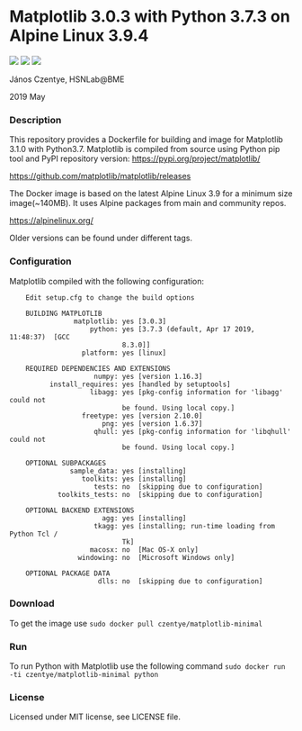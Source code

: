 # Matplotlib 3.0.3 with Python 3.7.3 on Alpine Linux 3.9.4

[![](https://img.shields.io/docker/build/czentye/matplotlib-minimal.svg?style=popout)](https://hub.docker.com/r/czentye/matplotlib-minimal)
[![](https://img.shields.io/docker/pulls/czentye/matplotlib-minimal.svg?style=popout)](https://hub.docker.com/r/czentye/matplotlib-minimal)
[![](https://img.shields.io/microbadger/image-size/czentye%2Fmatplotlib-minimal.svg?style=popout)](https://hub.docker.com/r/czentye/matplotlib-minimal)

János Czentye, HSNLab@BME

2019 May

### Description

This repository provides a Dockerfile for building and image for Matplotlib 3.1.0
with Python3.7. Matplotlib is compiled from source using Python pip tool and PyPI
repository version: https://pypi.org/project/matplotlib/

https://github.com/matplotlib/matplotlib/releases

The Docker image is based on the latest Alpine Linux 3.9 for a minimum size 
image(~140MB). It uses Alpine packages from main and community repos.

https://alpinelinux.org/

Older versions can be found under different tags.

### Configuration

Matplotlib compiled with the following configuration:

```text
    Edit setup.cfg to change the build options

    BUILDING MATPLOTLIB
                matplotlib: yes [3.0.3]
                    python: yes [3.7.3 (default, Apr 17 2019, 11:48:37)  [GCC
                            8.3.0]]
                  platform: yes [linux]

    REQUIRED DEPENDENCIES AND EXTENSIONS
                     numpy: yes [version 1.16.3]
          install_requires: yes [handled by setuptools]
                    libagg: yes [pkg-config information for 'libagg' could not
                            be found. Using local copy.]
                  freetype: yes [version 2.10.0]
                       png: yes [version 1.6.37]
                     qhull: yes [pkg-config information for 'libqhull' could not
                            be found. Using local copy.]

    OPTIONAL SUBPACKAGES
               sample_data: yes [installing]
                  toolkits: yes [installing]
                     tests: no  [skipping due to configuration]
            toolkits_tests: no  [skipping due to configuration]

    OPTIONAL BACKEND EXTENSIONS
                       agg: yes [installing]
                     tkagg: yes [installing; run-time loading from Python Tcl /
                            Tk]
                    macosx: no  [Mac OS-X only]
                 windowing: no  [Microsoft Windows only]

    OPTIONAL PACKAGE DATA
                      dlls: no  [skipping due to configuration]

```

### Download

To get the image use ``sudo docker pull czentye/matplotlib-minimal``

### Run

To run Python with Matplotlib use the following command ``sudo docker run -ti czentye/matplotlib-minimal python``

### License

Licensed under MIT license, see LICENSE file.

